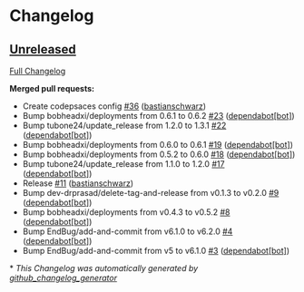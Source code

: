 # Changelog

## [Unreleased](https://github.com/codenamephp/template.chef.cookbook/tree/HEAD)

[Full Changelog](https://github.com/codenamephp/template.chef.cookbook/compare/7f17c593bb1b834304b9a066be896109d46be7c1...HEAD)

**Merged pull requests:**

- Create codepsaces config [\#36](https://github.com/codenamephp/template.chef.cookbook/pull/36) ([bastianschwarz](https://github.com/bastianschwarz))
- Bump bobheadxi/deployments from 0.6.1 to 0.6.2 [\#23](https://github.com/codenamephp/template.chef.cookbook/pull/23) ([dependabot[bot]](https://github.com/apps/dependabot))
- Bump tubone24/update\_release from 1.2.0 to 1.3.1 [\#22](https://github.com/codenamephp/template.chef.cookbook/pull/22) ([dependabot[bot]](https://github.com/apps/dependabot))
- Bump bobheadxi/deployments from 0.6.0 to 0.6.1 [\#19](https://github.com/codenamephp/template.chef.cookbook/pull/19) ([dependabot[bot]](https://github.com/apps/dependabot))
- Bump bobheadxi/deployments from 0.5.2 to 0.6.0 [\#18](https://github.com/codenamephp/template.chef.cookbook/pull/18) ([dependabot[bot]](https://github.com/apps/dependabot))
- Bump tubone24/update\_release from 1.1.0 to 1.2.0 [\#17](https://github.com/codenamephp/template.chef.cookbook/pull/17) ([dependabot[bot]](https://github.com/apps/dependabot))
- Release [\#11](https://github.com/codenamephp/template.chef.cookbook/pull/11) ([bastianschwarz](https://github.com/bastianschwarz))
- Bump dev-drprasad/delete-tag-and-release from v0.1.3 to v0.2.0 [\#9](https://github.com/codenamephp/template.chef.cookbook/pull/9) ([dependabot[bot]](https://github.com/apps/dependabot))
- Bump bobheadxi/deployments from v0.4.3 to v0.5.2 [\#8](https://github.com/codenamephp/template.chef.cookbook/pull/8) ([dependabot[bot]](https://github.com/apps/dependabot))
- Bump EndBug/add-and-commit from v6.1.0 to v6.2.0 [\#4](https://github.com/codenamephp/template.chef.cookbook/pull/4) ([dependabot[bot]](https://github.com/apps/dependabot))
- Bump EndBug/add-and-commit from v5 to v6.1.0 [\#3](https://github.com/codenamephp/template.chef.cookbook/pull/3) ([dependabot[bot]](https://github.com/apps/dependabot))



\* *This Changelog was automatically generated by [github_changelog_generator](https://github.com/github-changelog-generator/github-changelog-generator)*
